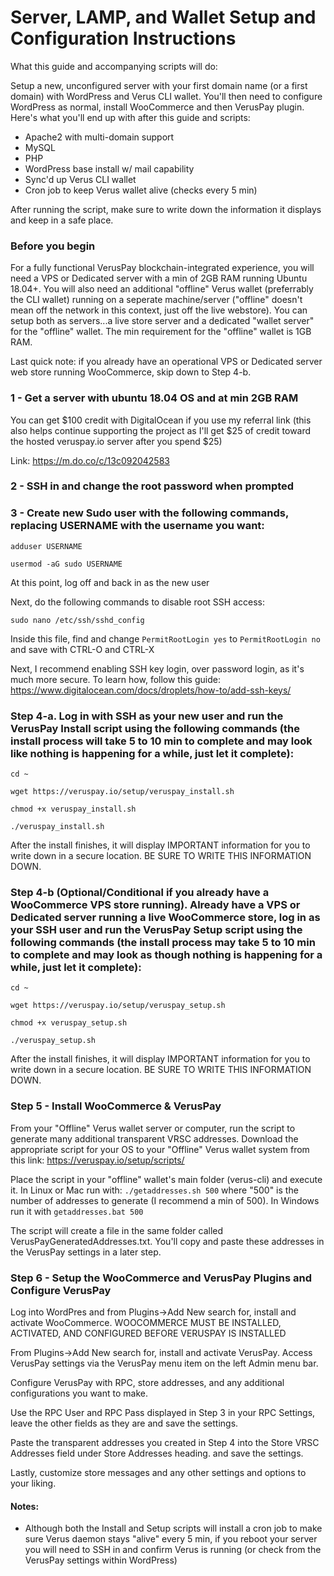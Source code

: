 
# Server, LAMP, and Wallet Setup and Configuration Instructions

What this guide and accompanying scripts will do:

Setup a new, unconfigured server with your first domain name (or a first domain) with WordPress and Verus CLI wallet.  You'll then need to configure WordPress as normal, install WooCommerce and then VerusPay plugin.  Here's what you'll end up with after this guide and scripts:
- Apache2 with multi-domain support
- MySQL
- PHP
- WordPress base install w/ mail capability
- Sync'd up Verus CLI wallet
- Cron job to keep Verus wallet alive (checks every 5 min)

After running the script, make sure to write down the information it displays and keep in a safe place.

### Before you begin

For a fully functional VerusPay blockchain-integrated experience, you will need a VPS or Dedicated server with a min of 2GB RAM running Ubuntu 18.04+.  You will also need an additional "offline" Verus wallet (preferrably the CLI wallet) running on a seperate machine/server ("offline" doesn't mean off the network in this context, just off the live webstore).  You can setup both as servers...a live store server and a dedicated "wallet server" for the "offline" wallet.  The min requirement for the "offline" wallet is 1GB RAM.

Last quick note: if you already have an operational VPS or Dedicated server web store running WooCommerce, skip down to Step 4-b.

### 1 - Get a server with ubuntu 18.04 OS and at min 2GB RAM 

You can get $100 credit with DigitalOcean if you use my referral link (this also helps continue supporting the project as I'll get $25 of credit toward the hosted veruspay.io server after you spend $25)

Link: https://m.do.co/c/13c092042583

### 2 - SSH in and change the root password when prompted

### 3 - Create new Sudo user with the following commands, replacing USERNAME with the username you want:

`adduser USERNAME`

`usermod -aG sudo USERNAME`

At this point, log off and back in as the new user

Next, do the following commands to disable root SSH access:

`sudo nano /etc/ssh/sshd_config`

Inside this file, find and change `PermitRootLogin yes` to `PermitRootLogin no` and save with CTRL-O and CTRL-X

Next, I recommend enabling SSH key login, over password login, as it's much more secure.  To learn how, follow this guide: https://www.digitalocean.com/docs/droplets/how-to/add-ssh-keys/ 

### Step 4-a. Log in with SSH as your new user and run the VerusPay Install script using the following commands (the install process will take 5 to 10 min to complete and may look like nothing is happening for a while, just let it complete):

`cd ~`

`wget https://veruspay.io/setup/veruspay_install.sh`

`chmod +x veruspay_install.sh`

`./veruspay_install.sh`

After the install finishes, it will display IMPORTANT information for you to write down in a secure location. BE SURE TO WRITE THIS INFORMATION DOWN. 

### Step 4-b (Optional/Conditional if you already have a WooCommerce VPS store running). Already have a VPS or Dedicated server running a live WooCommerce store, log in as your SSH user and run the VerusPay Setup script using the following commands (the install process may take 5 to 10 min to complete and may look as though nothing is happening for a while, just let it complete):

`cd ~`

`wget https://veruspay.io/setup/veruspay_setup.sh`

`chmod +x veruspay_setup.sh`

`./veruspay_setup.sh`

After the install finishes, it will display IMPORTANT information for you to write down in a secure location. BE SURE TO WRITE THIS INFORMATION DOWN. 

### Step 5 - Install WooCommerce & VerusPay

From your "Offline" Verus wallet server or computer, run the script to generate many additional transparent VRSC addresses.  Download the appropriate script for your OS to your "Offline" Verus wallet system from this link: https://veruspay.io/setup/scripts/

Place the script in your "offline" wallet's main folder (verus-cli) and execute it.  In Linux or Mac run with: `./getaddresses.sh 500` where "500" is the number of addresses to generate (I recommend a min of 500).  In Windows run it with `getaddresses.bat 500`

The script will create a file in the same folder called VerusPayGeneratedAddresses.txt. You'll copy and paste these addresses in the VerusPay settings in a later step.

### Step 6 - Setup the WooCommerce and VerusPay Plugins and Configure VerusPay

Log into WordPres and from Plugins->Add New search for, install and activate WooCommerce.  WOOCOMMERCE MUST BE INSTALLED, ACTIVATED, AND CONFIGURED BEFORE VERUSPAY IS INSTALLED

From Plugins->Add New search for, install and activate VerusPay. Access VerusPay settings via the VerusPay menu item on the left Admin menu bar.

Configure VerusPay with RPC, store addresses, and any additional configurations you want to make.

Use the RPC User and RPC Pass displayed in Step 3 in your RPC Settings, leave the other fields as they are and save the settings.

Paste the transparent addresses you created in Step 4 into the Store VRSC Addresses field under Store Addresses heading. and save the settings.

Lastly, customize store messages and any other settings and options to your liking.

#### Notes:

* Although both the Install and Setup scripts will install a cron job to make sure Verus daemon stays "alive" every 5 min, if you reboot your server you will need to SSH in and confirm Verus is running (or check from the VerusPay settings within WordPress)
